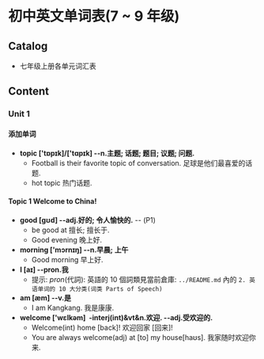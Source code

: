 # 初中英文单词表(7 ~ 9 年级)



## Catalog
- 七年级上册各单元词汇表



## Content

### Unit 1 
#### 添加单词
- **topic ['tɒpɪk]/['tɑpɪk] --n.主题; 话题; 题目; 议题; 问题.**
    + Football is their favorite topic of conversation.
      足球是他们最喜爱的话题.
    + hot topic 热门话题.

#### Topic 1 Welcome to China!
- **good [ɡʊd] --adj.好的; 令人愉快的.** -- (P1)
    + be good at 擅长; 擅长于.
    + Good evening 晚上好.
- **morning ['mɔrnɪŋ] --n.早晨; 上午**
    + Good morning 早上好.
- **I [aɪ] --pron.我**
    + 提示: *pron*(代詞): 英語的 10 個詞類見當前倉庫: `../README.md` 內的
      `2. 英语单词的 10 大分类(词类 Parts of Speech)`
- **am [æm] --v.是**
    + I am Kangkang. 我是康康.
- **welcome ['wɛlkəm]  -interj(int)&vt&n.欢迎. --adj.受欢迎的.**
    + Welcome(int) home [back]! 欢迎回家 [回来]!
    + You are always welcome(adj) at [to] my house[haʊs].
      我家随时欢迎你来.